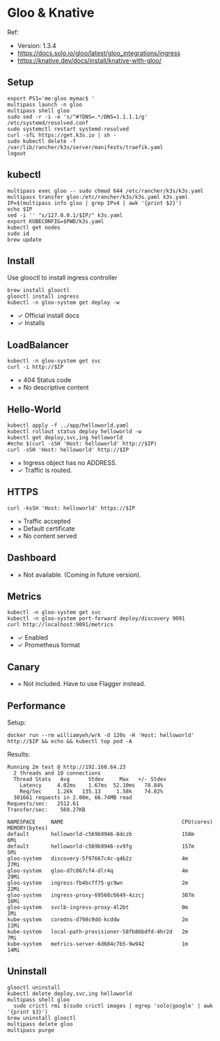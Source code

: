 Gloo & Knative
==============

Ref: 

* Version: 1.3.4
* https://docs.solo.io/gloo/latest/gloo_integrations/ingress
* https://knative.dev/docs/install/knative-with-gloo/


Setup
-----

    export PS1='me:gloo mymac$ '
    multipass launch -n gloo
    multipass shell gloo
    sudo sed -r -i -e 's/^#?DNS=.*/DNS=1.1.1.1/g' /etc/systemd/resolved.conf
    sudo systemctl restart systemd-resolved
    curl -sfL https://get.k3s.io | sh -
    sudo kubectl delete -f /var/lib/rancher/k3s/server/manifests/traefik.yaml
    logout


kubectl
-------

    multipass exec gloo -- sudo chmod 644 /etc/rancher/k3s/k3s.yaml
    multipass transfer gloo:/etc/rancher/k3s/k3s.yaml k3s.yaml
    IP=$(multipass info gloo | grep IPv4 | awk '{print $2}')
    echo $IP
    sed -i '' "s/127.0.0.1/$IP/" k3s.yaml
    export KUBECONFIG=$PWD/k3s.yaml
    kubectl get nodes
    sudo id
    brew update


Install
-------

Use glooctl to install ingress controller

    brew install glooctl
    glooctl install ingress
    kubectl -n gloo-system get deploy -w

* ✓ Official install docs
* ✓ Installs


LoadBalancer
------------

    kubectl -n gloo-system get svc
    curl -i http://$IP

* × 404 Status code
* × No descriptive content


Hello-World
-----------

    kubectl apply -f ../app/helloworld.yaml
    kubectl rollout status deploy helloworld -w
    kubectl get deploy,svc,ing helloworld
    #echo $(curl -sSH 'Host: helloworld' http://$IP)
    curl -sSH 'Host: helloworld' http://$IP

* × Ingress object has no ADDRESS.
* ✓ Traffic is routed.


HTTPS
-----

    curl -ksSH 'Host: helloworld' https://$IP

* × Traffic accepted
* × Default certificate
* × No content served


Dashboard
---------

* × Not available. (Coming in future version).


Metrics
-------

    kubectl -n gloo-system get svc
    kubectl -n gloo-system port-forward deploy/discovery 9091
    curl http://localhost:9091/metrics

* ✓ Enabled
* ✓ Prometheus format


Canary
------

* × Not included. Have to use Flagger instead.


Performance
-----------

Setup:

    docker run --rm williamyeh/wrk -d 120s -H 'Host: helloworld' http://$IP && echo && kubectl top pod -A

Results:

```
Running 2m test @ http://192.168.64.23
  2 threads and 10 connections
  Thread Stats   Avg      Stdev     Max   +/- Stdev
    Latency     4.02ms    1.67ms  52.10ms   78.84%
    Req/Sec     1.26k   135.13     1.58k    74.02%
  301661 requests in 2.00m, 66.74MB read
Requests/sec:   2512.61
Transfer/sec:    569.27KB

NAMESPACE     NAME                                      CPU(cores)   MEMORY(bytes)
default       helloworld-c569b9946-8dczb                158m         6Mi
default       helloworld-c569b9946-sv9fg                157m         5Mi
gloo-system   discovery-5f97667c4c-q4b2z                4m           27Mi
gloo-system   gloo-d7c867cf4-dlr4q                      4m           29Mi
gloo-system   ingress-fb4bcff75-gc9wn                   2m           22Mi
gloo-system   ingress-proxy-69568c6649-4zzcj            387m         16Mi
gloo-system   svclb-ingress-proxy-4l2bt                 0m           1Mi
kube-system   coredns-d798c9dd-kcddw                    2m           11Mi
kube-system   local-path-provisioner-58fb86bdfd-4hr2d   2m           7Mi
kube-system   metrics-server-6d684c7b5-9w942            1m           14Mi
```


Uninstall
---------

    glooctl uninstall
    kubectl delete deploy,svc,ing helloworld
    multipass shell gloo
      sudo crictl rmi $(sudo crictl images | egrep 'solo|google' | awk '{print $3}')
    brew uninstall glooctl
    multipass delete gloo
    multipass purge

